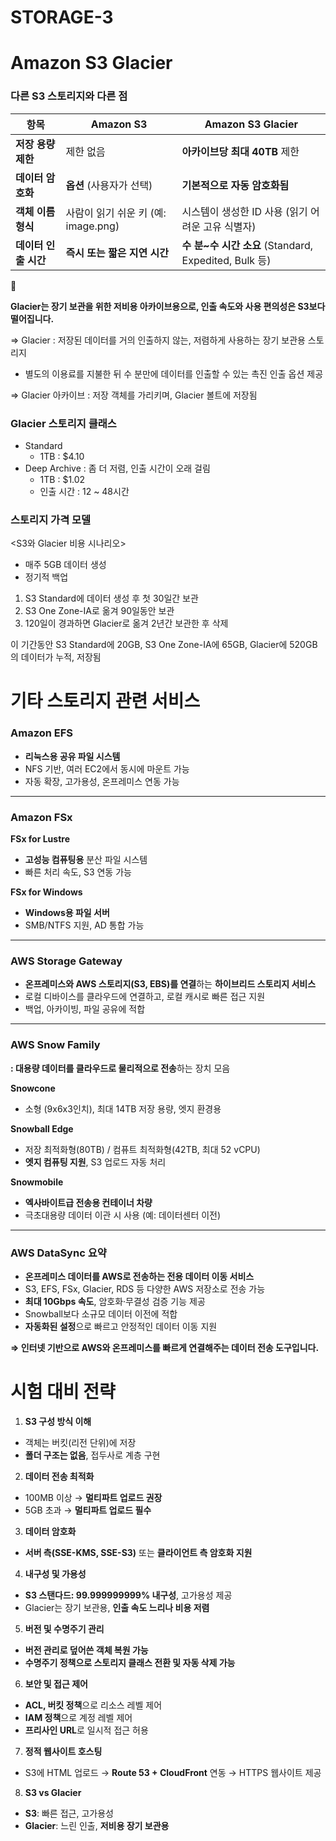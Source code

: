 # STORAGE-3

# Amazon S3 Glacier

### 다른 S3 스토리지와 다른 점

| **항목** | **Amazon S3** | **Amazon S3 Glacier** |
| --- | --- | --- |
| **저장 용량 제한** | 제한 없음 | **아카이브당 최대 40TB** 제한 |
| **데이터 암호화** | **옵션** (사용자가 선택) | **기본적으로 자동 암호화됨** |
| **객체 이름 형식** | 사람이 읽기 쉬운 키 (예: image.png) | 시스템이 생성한 ID 사용 (읽기 어려운 고유 식별자) |
| **데이터 인출 시간** | **즉시 또는 짧은 지연 시간** | **수 분~수 시간 소요** (Standard, Expedited, Bulk 등) |

<aside>
📌

**Glacier는 장기 보관을 위한 저비용 아카이브용으로, 인출 속도와 사용 편의성은 S3보다 떨어집니다.**

</aside>

⇒ Glacier : 저장된 데이터를 거의 인출하지 않는, 저렴하게 사용하는 장기 보관용 스토리지

- 별도의 이용료를 지불한 뒤 수 분만에 데이터를 인출할 수 있는 촉진 인출 옵션 제공

⇒ Glacier 아카이브 : 저장 객체를 가리키며, Glacier 볼트에 저장됨

### Glacier 스토리지 클래스

- Standard
    - 1TB : $4.10
- Deep Archive : 좀 더 저렴, 인출 시간이 오래 걸림
    - 1TB : $1.02
    - 인출 시간 : 12 ~ 48시간

### 스토리지 가격 모델

<S3와 Glacier 비용 시나리오>

- 매주 5GB 데이터 생성
- 정기적 백업
1. S3 Standard에 데이터 생성 후 첫 30일간 보관
2. S3 One Zone-IA로 옮겨 90일동안 보관
3. 120일이 경과하면 Glacier로 옮겨 2년간 보관한 후 삭제

이 기간동안 S3 Standard에 20GB, S3 One Zone-IA에 65GB, Glacier에 520GB의 데이터가 누적, 저장됨

# 기타 스토리지 관련 서비스

### **Amazon EFS**

- **리눅스용 공유 파일 시스템**
- NFS 기반, 여러 EC2에서 동시에 마운트 가능
- 자동 확장, 고가용성, 온프레미스 연동 가능

---

### **Amazon FSx**

**FSx for Lustre**

- **고성능 컴퓨팅용** 분산 파일 시스템
- 빠른 처리 속도, S3 연동 가능

**FSx for Windows**

- **Windows용 파일 서버**
- SMB/NTFS 지원, AD 통합 가능

---

### **AWS Storage Gateway**

- **온프레미스와 AWS 스토리지(S3, EBS)를 연결**하는 **하이브리드 스토리지 서비스**
- 로컬 디바이스를 클라우드에 연결하고, 로컬 캐시로 빠른 접근 지원
- 백업, 아카이빙, 파일 공유에 적합

---

### **AWS Snow Family**

**: 대용량 데이터를 클라우드로 물리적으로 전송**하는 장치 모음

**Snowcone**

- 소형 (9x6x3인치), 최대 14TB 저장 용량, 엣지 환경용

**Snowball Edge**

- 저장 최적화형(80TB) / 컴퓨트 최적화형(42TB, 최대 52 vCPU)
- **엣지 컴퓨팅 지원**, S3 업로드 자동 처리

**Snowmobile**

- **엑사바이트급 전송용 컨테이너 차량**
- 극초대용량 데이터 이관 시 사용 (예: 데이터센터 이전)

---

### **AWS DataSync 요약**

- **온프레미스 데이터를 AWS로 전송하는 전용 데이터 이동 서비스**
- S3, EFS, FSx, Glacier, RDS 등 다양한 AWS 저장소로 전송 가능
- **최대 10Gbps 속도**, 암호화·무결성 검증 기능 제공
- Snowball보다 소규모 데이터 이전에 적합
- **자동화된 설정**으로 빠르고 안정적인 데이터 이동 지원

**⇒ 인터넷 기반으로 AWS와 온프레미스를 빠르게 연결해주는 데이터 전송 도구입니다.**

# 시험 대비 전략

1. **S3 구성 방식 이해**
- 객체는 버킷(리전 단위)에 저장
- **폴더 구조는 없음**, 접두사로 계층 구현

2. **데이터 전송 최적화**
- 100MB 이상 → **멀티파트 업로드 권장**
- 5GB 초과 → **멀티파트 업로드 필수**

3. **데이터 암호화**
- **서버 측(SSE-KMS, SSE-S3)** 또는 **클라이언트 측 암호화 지원**

4. **내구성 및 가용성**
- **S3 스탠다드: 99.999999999% 내구성**, 고가용성 제공
- Glacier는 장기 보관용, **인출 속도 느리나 비용 저렴**

5. **버전 및 수명주기 관리**
- **버전 관리로 덮어쓴 객체 복원 가능**
- **수명주기 정책으로 스토리지 클래스 전환 및 자동 삭제 가능**

6. **보안 및 접근 제어**
- **ACL, 버킷 정책**으로 리소스 레벨 제어
- **IAM 정책**으로 계정 레벨 제어
- **프리사인 URL**로 일시적 접근 허용

7. **정적 웹사이트 호스팅**
- S3에 HTML 업로드 → **Route 53 + CloudFront** 연동 → HTTPS 웹사이트 제공

8. **S3 vs Glacier**
- **S3**: 빠른 접근, 고가용성
- **Glacier**: 느린 인출, **저비용 장기 보관용**